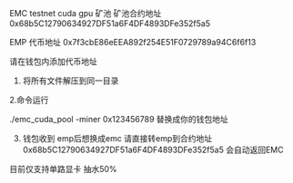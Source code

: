 EMC testnet cuda gpu 矿池
矿池合约地址
0x68b5C12790634927DF51a6F4DF4893DFe352f5a5

EMP 代币地址
0x7f3cbE86eEEA892f254E51F0729789a94C6f6f13

请在钱包内添加代币地址

1. 将所有文件解压到同一目录

2.命令运行 

./emc_cuda_pool -miner 0x123456789
替换成你的钱包地址

3. 钱包收到 emp后想换成emc
 请直接转emp到合约地址 0x68b5C12790634927DF51a6F4DF4893DFe352f5a5 会自动返回EMC


目前仅支持单路显卡  抽水50%
